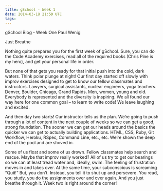 ```yaml
---
title: gSchool - Week 1
date: 2014-03-18 21:59 UTC
tags:
---
```


gSchool Blog - Week One
Paul Wenig

Just Breathe

Nothing quite prepares you for the first week of gSchool. Sure, you can do the Code Academy exercises, read all of the required books (Chris Pine is my hero), and get your personal life in order.

But none of that gets you ready for that initial push into the cold, dark waters. Think polar plunge at night!
Our first day started off slowly with improv exercises designed to get to know our fellow classmates and instructors.
Lawyers, surgical assistants, nuclear engineers, yoga teachers. Denver, Boulder, Chicago, Grand Rapids. Men, women, young and old. Everybody is represented and the diversity is inspiring.
We all found our way here for one common goal – to learn to write code! We leave laughing and excited.

And then day two starts! Our instructor tells us the plan. We’re going to push through a lot of content in the next couple of weeks
so we can get a good, strong foundation. The sooner we can get our heads around the basics the quicker we can get to actually building applications.
HTML, CSS, Ruby, Git Workflow, Heroku, RSpec, Command Line, etc., etc. We’re shown the deep end of the pool and are shoved in.

Some of us float and some of us drown. Fellow classmates help search and rescue. Maybe that improv really worked?
All of us try to get our bearings so we can at least tread water and, ideally, swim.
The feeling of frustration moves in and takes over. At the same time, your subconscious is screaming “Quit!” But, you don’t.
Instead, you tell it to shut up and persevere. You read, you study, you do the assignments over and over again.
And you just breathe through it. Week two is right around the corner!

